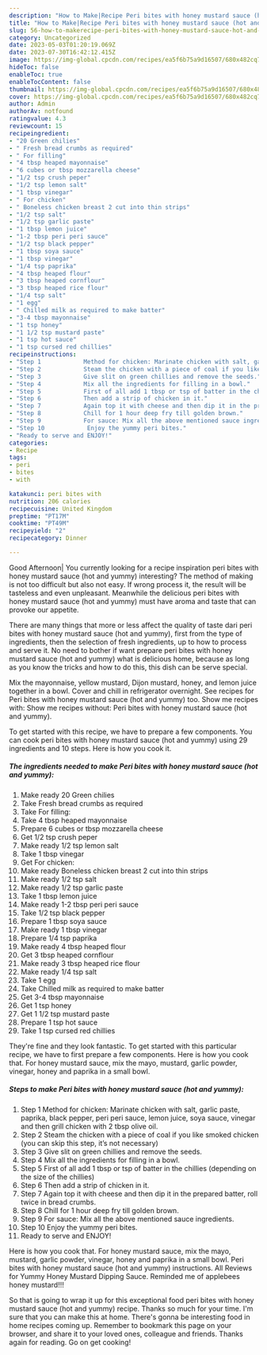 ```yaml
---
description: "How to Make|Recipe Peri bites with honey mustard sauce (hot and yummy) {That is Delicious"
title: "How to Make|Recipe Peri bites with honey mustard sauce (hot and yummy) {That is Delicious"
slug: 56-how-to-makerecipe-peri-bites-with-honey-mustard-sauce-hot-and-yummy-that-is-delicious
category: Uncategorized
date: 2023-05-03T01:20:19.069Z
date: 2023-07-30T16:42:12.415Z
image: https://img-global.cpcdn.com/recipes/ea5f6b75a9d16507/680x482cq70/peri-bites-with-honey-mustard-sauce-hot-and-yummy-recipe-main-photo.jpg
hideToc: false
enableToc: true
enableTocContent: false
thumbnail: https://img-global.cpcdn.com/recipes/ea5f6b75a9d16507/680x482cq70/peri-bites-with-honey-mustard-sauce-hot-and-yummy-recipe-main-photo.jpg
cover: https://img-global.cpcdn.com/recipes/ea5f6b75a9d16507/680x482cq70/peri-bites-with-honey-mustard-sauce-hot-and-yummy-recipe-main-photo.jpg
author: Admin
authorAv: notfound
ratingvalue: 4.3
reviewcount: 15
recipeingredient:
- "20 Green chilies"
- " Fresh bread crumbs as required"
- " For filling"
- "4 tbsp heaped mayonnaise"
- "6 cubes or tbsp mozzarella cheese"
- "1/2 tsp crush peper"
- "1/2 tsp lemon salt"
- "1 tbsp vinegar"
- " For chicken"
- " Boneless chicken breast 2 cut into thin strips"
- "1/2 tsp salt"
- "1/2 tsp garlic paste"
- "1 tbsp lemon juice"
- "1-2 tbsp peri peri sauce"
- "1/2 tsp black pepper"
- "1 tbsp soya sauce"
- "1 tbsp vinegar"
- "1/4 tsp paprika"
- "4 tbsp heaped flour"
- "3 tbsp heaped cornflour"
- "3 tbsp heaped rice flour"
- "1/4 tsp salt"
- "1 egg"
- " Chilled milk as required to make batter"
- "3-4 tbsp mayonnaise"
- "1 tsp honey"
- "1 1/2 tsp mustard paste"
- "1 tsp hot sauce"
- "1 tsp cursed red chillies"
recipeinstructions:
- "Step 1            Method for chicken: Marinate chicken with salt, garlic paste, paprika, black pepper, peri peri sauce, lemon juice, soya sauce, vinegar and then grill chicken with 2 tbsp olive oil."
- "Step 2            Steam the chicken with a piece of coal if you like smoked chicken (you can skip this step, it’s not necessary)"
- "Step 3            Give slit on green chillies and remove the seeds."
- "Step 4            Mix all the ingredients for filling in a bowl."
- "Step 5            First of all add 1 tbsp or tsp of batter in the chillies (depending on the size of the chillies)"
- "Step 6            Then add a strip of chicken in it."
- "Step 7            Again top it with cheese and then dip it in the prepared batter, roll twice in bread crumbs."
- "Step 8            Chill for 1 hour deep fry till golden brown."
- "Step 9            For sauce: Mix all the above mentioned sauce ingredients."
- "Step 10            Enjoy the yummy peri bites."
- "Ready to serve and ENJOY!"
categories:
- Recipe
tags:
- peri
- bites
- with

katakunci: peri bites with 
nutrition: 206 calories
recipecuisine: United Kingdom
preptime: "PT17M"
cooktime: "PT49M"
recipeyield: "2"
recipecategory: Dinner

---
```



Good Afternoon| You currently looking for a recipe inspiration peri bites with honey mustard sauce (hot and yummy) interesting? The method of making is not too difficult but also not easy. If wrong process it, the result will be tasteless and even unpleasant. Meanwhile the delicious peri bites with honey mustard sauce (hot and yummy) must have aroma and taste that can provoke our appetite.






There are many things that more or less affect the quality of taste dari peri bites with honey mustard sauce (hot and yummy), first from the type of ingredients, then the selection of fresh ingredients, up to how to process and serve it. No need to bother if want prepare peri bites with honey mustard sauce (hot and yummy) what is delicious home, because as long as you know the tricks and how to do this, this dish can be serve  special.


Mix the mayonnaise, yellow mustard, Dijon mustard, honey, and lemon juice together in a bowl. Cover and chill in refrigerator overnight. See recipes for Peri bites with honey mustard sauce (hot and yummy) too. Show me recipes with: Show me recipes without: Peri bites with honey mustard sauce (hot and yummy).


To get started with this recipe, we have to prepare a few components. You can cook peri bites with honey mustard sauce (hot and yummy) using 29 ingredients and 10 steps. Here is how you cook it.

<!--inarticleads1-->

##### The ingredients needed to make Peri bites with honey mustard sauce (hot and yummy):

1. Make ready 20 Green chilies
1. Take  Fresh bread crumbs as required
1. Take  For filling:
1. Take 4 tbsp heaped mayonnaise
1. Prepare 6 cubes or tbsp mozzarella cheese
1. Get 1/2 tsp crush peper
1. Make ready 1/2 tsp lemon salt
1. Take 1 tbsp vinegar
1. Get  For chicken:
1. Make ready  Boneless chicken breast 2 cut into thin strips
1. Make ready 1/2 tsp salt
1. Make ready 1/2 tsp garlic paste
1. Take 1 tbsp lemon juice
1. Make ready 1-2 tbsp peri peri sauce
1. Take 1/2 tsp black pepper
1. Prepare 1 tbsp soya sauce
1. Make ready 1 tbsp vinegar
1. Prepare 1/4 tsp paprika
1. Make ready 4 tbsp heaped flour
1. Get 3 tbsp heaped cornflour
1. Make ready 3 tbsp heaped rice flour
1. Make ready 1/4 tsp salt
1. Take 1 egg
1. Take  Chilled milk as required to make batter
1. Get 3-4 tbsp mayonnaise
1. Get 1 tsp honey
1. Get 1 1/2 tsp mustard paste
1. Prepare 1 tsp hot sauce
1. Take 1 tsp cursed red chillies


They&#39;re fine and they look fantastic. To get started with this particular recipe, we have to first prepare a few components. Here is how you cook that. For honey mustard sauce, mix the mayo, mustard, garlic powder, vinegar, honey and paprika in a small bowl. 

<!--inarticleads2-->

##### Steps to make Peri bites with honey mustard sauce (hot and yummy):

1. Step 1            Method for chicken: Marinate chicken with salt, garlic paste, paprika, black pepper, peri peri sauce, lemon juice, soya sauce, vinegar and then grill chicken with 2 tbsp olive oil.
1. Step 2            Steam the chicken with a piece of coal if you like smoked chicken (you can skip this step, it’s not necessary)
1. Step 3            Give slit on green chillies and remove the seeds.
1. Step 4            Mix all the ingredients for filling in a bowl.
1. Step 5            First of all add 1 tbsp or tsp of batter in the chillies (depending on the size of the chillies)
1. Step 6            Then add a strip of chicken in it.
1. Step 7            Again top it with cheese and then dip it in the prepared batter, roll twice in bread crumbs.
1. Step 8            Chill for 1 hour deep fry till golden brown.
1. Step 9            For sauce: Mix all the above mentioned sauce ingredients.
1. Step 10            Enjoy the yummy peri bites.
1. Ready to serve and ENJOY!

Here is how you cook that. For honey mustard sauce, mix the mayo, mustard, garlic powder, vinegar, honey and paprika in a small bowl. Peri bites with honey mustard sauce (hot and yummy) instructions. All Reviews for Yummy Honey Mustard Dipping Sauce. Reminded me of applebees honey mustard!!! 

So that is going to wrap it up for this exceptional food peri bites with honey mustard sauce (hot and yummy) recipe. Thanks so much for your time. I'm sure that you can make this at home. There's gonna be interesting food in home recipes coming up. Remember to bookmark this page on your browser, and share it to your loved ones, colleague and friends. Thanks again for reading. Go on get cooking!
